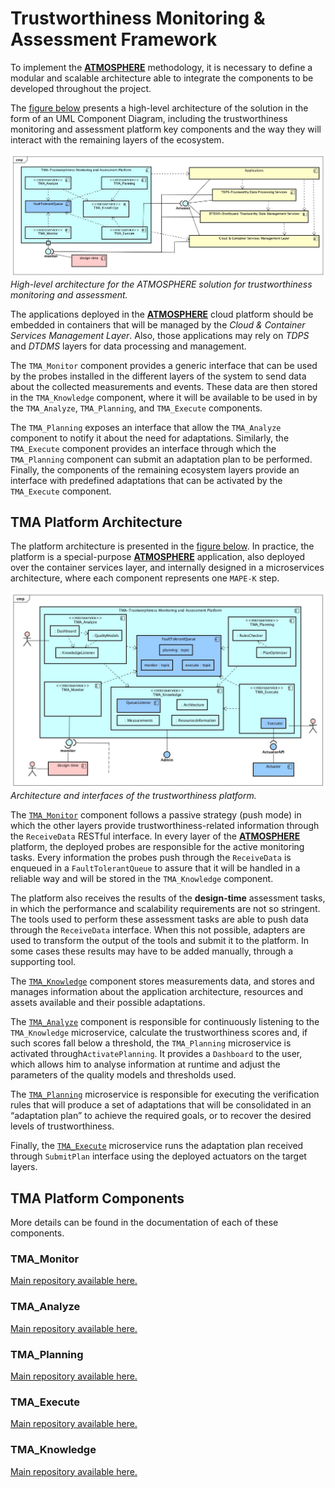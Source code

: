 #  Trustworthiness Monitoring &amp; Assessment Framework


To implement the [**ATMOSPHERE**](http://www.atmosphere-eubrazil.eu) methodology, it is necessary to define a modular and scalable architecture able to integrate the components to be developed throughout the project.

The [figure below](architecture/diagrams/TMA-Platform_Architecture.jpg) presents a high-level architecture of the solution in the form of an UML Component Diagram, including the trustworthiness monitoring and assessment platform key components and the way they will interact with the remaining layers of the ecosystem.

*![High level architecture of TMA Framework](architecture/diagrams/TMA-Platform_Architecture.jpg)High-level architecture for the ATMOSPHERE solution for trustworthiness monitoring and assessment.*


The applications deployed in the [**ATMOSPHERE**](http://www.atmosphere-eubrazil.eu) cloud platform should be embedded in containers that will be managed by the *Cloud & Container Services Management Layer*. 
Also, those applications may rely on *TDPS* and *DTDMS* layers for data processing and management.

The `TMA_Monitor` component provides a generic interface that can be used by the probes installed in the different layers of the system to send data about the collected measurements and events. 
These data are then stored in the `TMA_Knowledge` component, where it will be available to be used in by the `TMA_Analyze`, `TMA_Planning`, and `TMA_Execute` components.

The `TMA_Planning` exposes an interface that allow the `TMA_Analyze` component to notify it about the need for adaptations. 
Similarly, the `TMA_Execute` component provides an interface through which the `TMA_Planning` component can submit an adaptation plan to be performed.
Finally, the components of the remaining ecosystem layers provide an interface with predefined adaptations that can be activated by the `TMA_Execute` component.



## TMA Platform Architecture

The platform architecture is presented in the [figure below](architecture/diagrams/TMA-Platform_Detailed_Architecture.jpg). 
In practice, the platform is a special-purpose [**ATMOSPHERE**](http://www.atmosphere-eubrazil.eu) application, also deployed over the container services layer, and internally designed in a microservices architecture, where each component represents one `MAPE-K` step.


*![High level architecture of TMA Framework](architecture/diagrams/TMA-Platform_Detailed_Architecture.jpg) Architecture and interfaces of the trustworthiness platform.*


The [`TMA_Monitor`](#tma_monitor) component follows a passive strategy (push mode) in which the other layers provide trustworthiness-related information through the `ReceiveData` RESTful interface. 
In every layer of the [**ATMOSPHERE**](http://www.atmosphere-eubrazil.eu) platform, the deployed probes are responsible for the active monitoring tasks. 
Every information the probes push through the `ReceiveData` is enqueued in a `FaultTolerantQueue` to assure that it will be handled in a reliable way and will be stored in the `TMA_Knowledge` component.
 
The platform also receives the results of the **design-time** assessment tasks, in which the performance and scalability requirements are not so stringent. 
The tools used to perform these assessment tasks are able to push data through the `ReceiveData` interface. 
When this not possible, adapters are used to transform the output of the tools and submit it to the platform. 
In some cases these results may have to be added manually, through a supporting tool.

The [`TMA_Knowledge`](#tma_knowledge) component stores measurements data, and stores and manages information about the application architecture, resources and assets available and their possible adaptations.

The [`TMA_Analyze`](#tma_analyze) component is responsible for continuously listening to the `TMA_Knowledge` microservice, calculate the trustworthiness scores and, if such scores fall below a threshold, the `TMA_Planning` microservice is activated through`ActivatePlanning`. 
It provides a `Dashboard` to the user, which allows him to analyse information at runtime and adjust the parameters of the quality models and thresholds used.

The [`TMA_Planning`](#tma_planning) microservice is responsible for executing the verification rules that will produce a set of adaptations that will be consolidated in an “adaptation plan” to achieve the required goals, or to recover the desired levels of trustworthiness.

Finally, the [`TMA_Execute`](#tma_execute) microservice runs the adaptation plan received through `SubmitPlan` interface using the deployed actuators on the target layers.



## TMA Platform Components
More details can be found in the documentation of each of these components.

### TMA\_Monitor
[Main repository available here.](https://github.com/eubr-atmosphere/tma-framework-m)

### TMA\_Analyze
[Main repository available here.](https://github.com/eubr-atmosphere/tma-framework-a)

### TMA\_Planning
[Main repository available here.](https://github.com/eubr-atmosphere/tma-framework-p)

### TMA\_Execute
[Main repository available here.](https://github.com/eubr-atmosphere/tma-framework-e)

### TMA\_Knowledge
[Main repository available here.](https://github.com/eubr-atmosphere/tma-framework-k)








